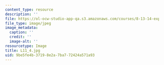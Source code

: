 ```yaml
---
content_type: resource
description: ''
file: https://ol-ocw-studio-app-qa.s3.amazonaws.com/courses/8-13-14-experimental-physics-i-ii-junior-lab-fall-2016-spring-2017/9be5fe4b37198e2a7ba772424a571a93_L11_4.jpg
file_type: image/jpeg
image_metadata:
  caption: ''
  credit: ''
  image-alt: ''
resourcetype: Image
title: L11_4.jpg
uid: 9be5fe4b-3719-8e2a-7ba7-72424a571a93
---
```

